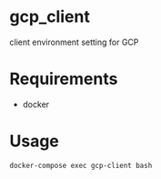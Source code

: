 # gcp_client
client environment setting for GCP

# Requirements
- docker

# Usage
```
docker-compose exec gcp-client bash
```
